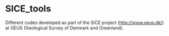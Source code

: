 # SICE_tools
Different codes developed as part of the SICE project (http://snow.geus.dk/) at GEUS (Geological Survey of Denmark and Greenland). 
